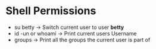 # Shell Permissions
* su betty -> Switch current user to user __betty__
* id -un or whoami -> Print current users Username
* groups  -> Print all the groups the current user is part of
